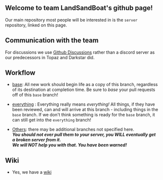 ## Welcome to team LandSandBoat's github page!

Our main repository most people will be interested in is the `server` repository, linked on this page.

## Communication with the team
For discussions we use [Github Discussions](https://github.com/LandSandBoat/server/discussions) rather than a discord server as our predecessors in Topaz and Darkstar did.

## Workflow
 * [base](https://github.com/LandSandBoat/server/tree/base): All new work should begin life as a copy of this branch, regardless of its destination at completion time. Be sure to _base_ your pull requests off of this `base` branch!  

 * [everything](https://github.com/LandSandBoat/server/tree/everything) : Everything really means _everything!_  All things, if they have been reviewed, can and will arrive at this branch - including things in the `base` branch. If we don't think something is ready for the `base` branch, it can still get into the `everything` branch!

 * [Others](https://github.com/LandSandBoat/server/branches/all): there may be additional branches not specified here. <br>***You should not ever pull them to your server, you WILL eventually get a broken server from it. <br>We will NOT help you with that. You have been warned!***

## Wiki
 * Yes, we have a [wiki](https://github.com/LandSandBoat/server/wiki)

